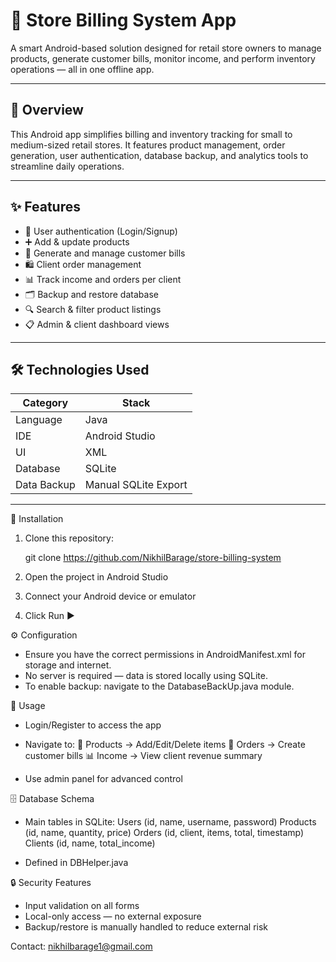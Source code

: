 # 🧾 Store Billing System App

A smart Android-based solution designed for retail store owners to manage products, generate customer bills, monitor income, and perform inventory operations — all in one offline app.

---

## 🎯 Overview

This Android app simplifies billing and inventory tracking for small to medium-sized retail stores. It features product management, order generation, user authentication, database backup, and analytics tools to streamline daily operations.

---

## ✨ Features

- 🔐 User authentication (Login/Signup)
- ➕ Add & update products
- 🧾 Generate and manage customer bills
- 🛍️ Client order management
- 📊 Track income and orders per client
- 🗂️ Backup and restore database
- 🔍 Search & filter product listings
- 📋 Admin & client dashboard views

---

## 🛠️ Technologies Used

| Category        | Stack                   |
|----------------|--------------------------|
| Language        | Java                     |
| IDE             | Android Studio           |
| UI              | XML                      |
| Database        | SQLite                   |
| Data Backup     | Manual SQLite Export     |

---

🚀 Installation
1. Clone this repository:

    git clone https://github.com/NikhilBarage/store-billing-system

2. Open the project in Android Studio
3. Connect your Android device or emulator
4. Click Run ▶️


⚙️ Configuration
- Ensure you have the correct permissions in AndroidManifest.xml for storage and internet.
- No server is required — data is stored locally using SQLite.
- To enable backup: navigate to the DatabaseBackUp.java module.

📖 Usage
- Login/Register to access the app
- Navigate to:
  🛒 Products → Add/Edit/Delete items
  🧾 Orders → Create customer bills
  📊 Income → View client revenue summary

- Use admin panel for advanced control

🗄️ Database Schema
- Main tables in SQLite:
  Users (id, name, username, password)
  Products (id, name, quantity, price)
  Orders (id, client, items, total, timestamp)
  Clients (id, name, total_income)

- Defined in DBHelper.java

🔒 Security Features
  - Input validation on all forms
  - Local-only access — no external exposure
  - Backup/restore is manually handled to reduce external risk

    


Contact: nikhilbarage1@gmail.com
    

